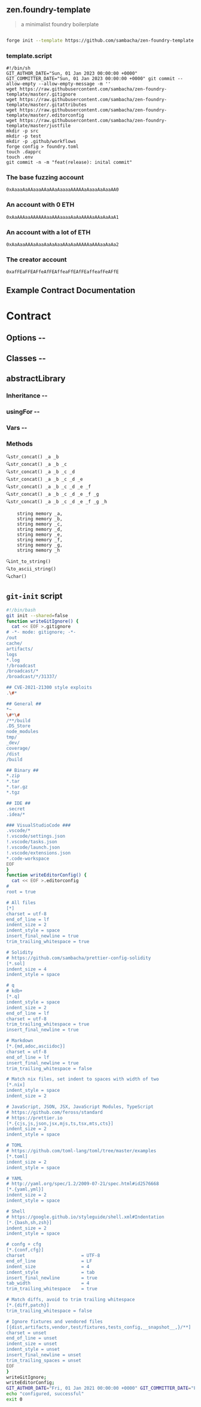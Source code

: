 <h2> zen.foundry-template </h2>

> a minimalist foundry boilerplate

```bash

forge init --template https://github.com/sambacha/zen-foundry-template
```

<h3> template.script </h3>

```shell
#!/bin/sh
GIT_AUTHOR_DATE="Sun, 01 Jan 2023 00:00:00 +0000" GIT_COMMITTER_DATE="Sun, 01 Jan 2023 00:00:00 +0000" git commit --allow-empty --allow-empty-message -m ''
wget https://raw.githubusercontent.com/sambacha/zen-foundry-template/master/.gitignore
wget https://raw.githubusercontent.com/sambacha/zen-foundry-template/master/.gitattributes
wget https://raw.githubusercontent.com/sambacha/zen-foundry-template/master/.editorconfig
wget https://raw.githubusercontent.com/sambacha/zen-foundry-template/master/justfile
mkdir -p src
mkdir -p test
mkdir -p .github/workflows
forge config > foundry.toml
touch .dapprc
touch .env
git commit -n -m "feat(release): inital commit"
```

### The base fuzzing account
```
0xAaaaAaAAaaaAAaAAaAaaaaAAAAAaAaaaAaAaaAA0
```
### An account with 0 ETH
```
0xAaAAAaaAAAAAAaaAAAaaaaAaAaAAAAaAAaAaAaA1
```

### An account with a lot of ETH
```
0xAaAaaAAAaAaaAaAaAaaAAaAaAAAAAaAAAaaAaAa2
```

### The creator account 
```
0xafFEaFFEAFfeAfFEAffeaFfEAfFEaffeafFeAFfE
```


## Example Contract Documentation

# Contract

## Options --

## Classes --


## abstractLibrary

### Inheritance --

### usingFor --

### Vars --

### Methods

	🔍str_concat() _a _b
	🔍str_concat() _a _b _c
	🔍str_concat() _a _b _c _d
	🔍str_concat() _a _b _c _d _e
	🔍str_concat() _a _b _c _d _e _f
	🔍str_concat() _a _b _c _d _e _f _g
	🔍str_concat() _a _b _c _d _e _f _g _h

		string memory _a,
        string memory _b,
        string memory _c,
        string memory _d,
        string memory _e,
        string memory _f,
        string memory _g,
        string memory _h

	🔍int_to_string()
	🔍to_ascii_string()
	🔍char()

## `git-init` script

```bash
#!/bin/bash
git init --shared=false
function writeGitIgnore() {
  cat << EOF >.gitignore
# -*- mode: gitignore; -*-
/out
cache/
artifacts/
logs
*.log
!/broadcast
/broadcast/*
/broadcast/*/31337/

## CVE-2021-21300 style exploits
.\#*

## General ##
*~
\#*\#
/**/build
.DS_Store
node_modules
tmp/
_dev/
coverage/
/dist
/build

## Binary ##
*.zip
*.tar
*.tar.gz
*.tgz

## IDE ##
.secret
.idea/*

### VisualStudioCode ###
.vscode/*
!.vscode/settings.json
!.vscode/tasks.json
!.vscode/launch.json
!.vscode/extensions.json
*.code-workspace
EOF
}
function writeEditorConfig() {
  cat << EOF >.editorconfig
# 
root = true

# All files
[*]
charset = utf-8
end_of_line = lf
indent_size = 2
indent_style = space
insert_final_newline = true
trim_trailing_whitespace = true

# Solidity
# https://github.com/sambacha/prettier-config-solidity
[*.sol]
indent_size = 4
indent_style = space

# q 
# kdb+ 
[*.q]
indent_style = space
indent_size = 2
end_of_line = lf
charset = utf-8
trim_trailing_whitespace = true
insert_final_newline = true

# Markdown
[*.{md,adoc,asciidoc}]
charset = utf-8
end_of_line = lf
insert_final_newline = true
trim_trailing_whitespace = false

# Match nix files, set indent to spaces with width of two
[*.nix]
indent_style = space
indent_size = 2

# JavaScript, JSON, JSX, JavaScript Modules, TypeScript
# https://github.com/feross/standard
# https://prettier.io
[*.{cjs,js,json,jsx,mjs,ts,tsx,mts,cts}]
indent_size = 2
indent_style = space

# TOML
# https://github.com/toml-lang/toml/tree/master/examples
[*.toml]
indent_size = 2
indent_style = space

# YAML
# http://yaml.org/spec/1.2/2009-07-21/spec.html#id2576668
[*.{yaml,yml}]
indent_size = 2
indent_style = space

# Shell
# https://google.github.io/styleguide/shell.xml#Indentation
[*.{bash,sh,zsh}]
indent_size = 2
indent_style = space

# confg + cfg
[*.{conf,cfg}]
charset                     = UTF-8
end_of_line                 = LF
indent_size                 = 4
indent_style                = tab
insert_final_newline        = true
tab_width                   = 4
trim_trailing_whitespace    = true

# Match diffs, avoid to trim trailing whitespace
[*.{diff,patch}]
trim_trailing_whitespace = false

# Ignore fixtures and vendored files
[{dist,artifacts,vendor,test/fixtures,tests_config,__snapshot__,}/**]
charset = unset
end_of_line = unset
indent_size = unset
indent_style = unset
insert_final_newline = unset
trim_trailing_spaces = unset
EOF
}
writeGitIgnore;
writeEditorConfig;
GIT_AUTHOR_DATE="Fri, 01 Jan 2021 00:00:00 +0000" GIT_COMMITTER_DATE="Fri, 01 Jan 2021 00:00:00 +0000" git commit --allow-empty --allow-empty-message -m ''
echo "configured, successful"
exit 0
```

